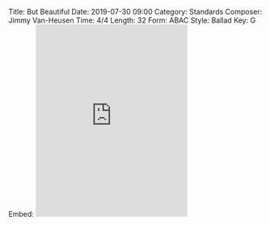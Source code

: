 Title: But Beautiful
Date: 2019-07-30 09:00
Category: Standards
Composer: Jimmy Van-Heusen
Time: 4/4
Length: 32
Form: ABAC
Style: Ballad
Key: G
Embed: <iframe src="https://open.spotify.com/embed/user/thatdavidmiller/playlist/4wYRSlGVjG49unNcGu0q3h" width="300" height="380" frameborder="0" allowtransparency="true" allow="encrypted-media"></iframe>

